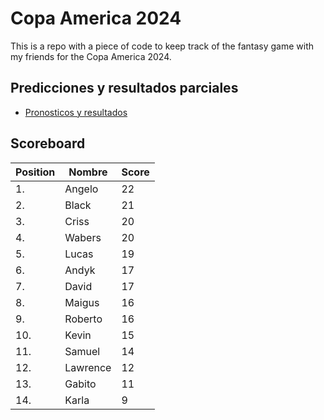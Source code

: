 # Copa America 2024

This is a repo with a piece of code to keep track of the fantasy game with my friends for the Copa America 2024.

## Predicciones y resultados parciales
- [Pronosticos y resultados](https://github.com/dasoto/polla/blob/main/master_plan.csv)
## Scoreboard

| Position | Nombre | Score |
| -------- | ------ | ----- |
|1. | Angelo | 22 |
|2. | Black | 21 |
|3. | Criss | 20 |
|4. | Wabers | 20 |
|5. | Lucas | 19 |
|6. | Andyk | 17 |
|7. | David | 17 |
|8. | Maigus | 16 |
|9. | Roberto | 16 |
|10. | Kevin | 15 |
|11. | Samuel | 14 |
|12. | Lawrence | 12 |
|13. | Gabito | 11 |
|14. | Karla | 9 |
